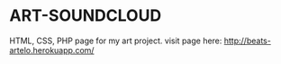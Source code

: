 # ART-SOUNDCLOUD

HTML, CSS, PHP page for my art project.
visit page here: http://beats-artelo.herokuapp.com/
